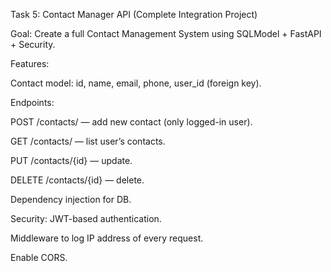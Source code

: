 Task 5: Contact Manager API (Complete Integration Project)

Goal: Create a full Contact Management System using SQLModel + FastAPI + Security.

Features:

Contact model: id, name, email, phone, user_id (foreign key).

Endpoints:

POST /contacts/ — add new contact (only logged-in user).

GET /contacts/ — list user’s contacts.

PUT /contacts/{id} — update.

DELETE /contacts/{id} — delete.

Dependency injection for DB.

Security: JWT-based authentication.

Middleware to log IP address of every request.

Enable CORS.